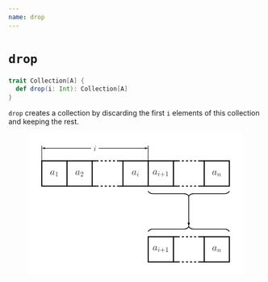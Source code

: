 ```yaml
---
name: drop
---
```


# `drop`

~~~ scala
trait Collection[A] {
  def drop(i: Int): Collection[A]
}
~~~

`drop` creates a collection by discarding the first `i` elements of this collection and keeping the rest.

<figure class="diagram">
  <img src="images/drop.svg" alt="drop function">
  <!-- <figcaption class="diagram-desc"></figcaption> -->
</figure>
